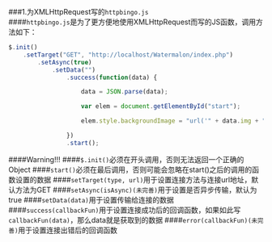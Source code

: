 ###1.为XMLHttpRequest写的`httpbingo.js`
<br>
####`httpbingo.js`是为了更方便地使用XMLHttpRequest而写的JS函数，调用方法如下：
``` js
$.init()
	.setTarget("GET", "http://localhost/Watermalon/index.php")
		.setAsync(true)
			.setData("")
				.success(function(data) {

					data = JSON.parse(data);

					var elem = document.getElementById("start");

					elem.style.backgroundImage = "url('" + data.img + "')";

				})
				.start();
```
####Warning!!!
####`$.init()`必须在开头调用，否则无法返回一个正确的Object
####`start()`必须在最后调用，否则可能会忽略在start()之后的调用的函数设置的数据
####`setTarget(type, url)`用于设置连接方法与连接url地址，默认方法为GET
####`setAsync(isAsync)(未完善)`用于设置是否异步传输，默认为true
####`setData(data)`用于设置传输给连接的数据
####`success(callbackFun)`用于设置连接成功后的回调函数，如果如此写`callbackFun(data)`，那么data就是获取到的数据
####`error(callbackFun)(未完善)`用于设置连接出错后的回调函数
